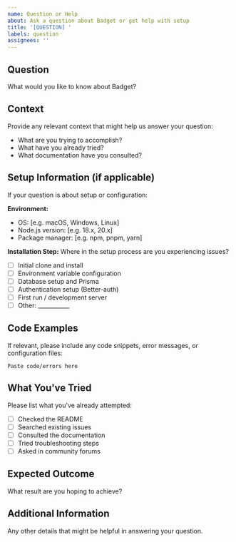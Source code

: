 ```yaml
---
name: Question or Help
about: Ask a question about Badget or get help with setup
title: '[QUESTION] '
labels: question
assignees: ''
---
```


## Question
What would you like to know about Badget?

## Context
Provide any relevant context that might help us answer your question:
- What are you trying to accomplish?
- What have you already tried?
- What documentation have you consulted?

## Setup Information (if applicable)
If your question is about setup or configuration:

**Environment:**
- OS: [e.g. macOS, Windows, Linux]
- Node.js version: [e.g. 18.x, 20.x]
- Package manager: [e.g. npm, pnpm, yarn]

**Installation Step:**
Where in the setup process are you experiencing issues?
- [ ] Initial clone and install
- [ ] Environment variable configuration
- [ ] Database setup and Prisma
- [ ] Authentication setup (Better-auth)
- [ ] First run / development server
- [ ] Other: ___________

## Code Examples
If relevant, please include any code snippets, error messages, or configuration files:

```
Paste code/errors here
```

## What You've Tried
Please list what you've already attempted:
- [ ] Checked the README
- [ ] Searched existing issues
- [ ] Consulted the documentation
- [ ] Tried troubleshooting steps
- [ ] Asked in community forums

## Expected Outcome
What result are you hoping to achieve?

## Additional Information
Any other details that might be helpful in answering your question. 
